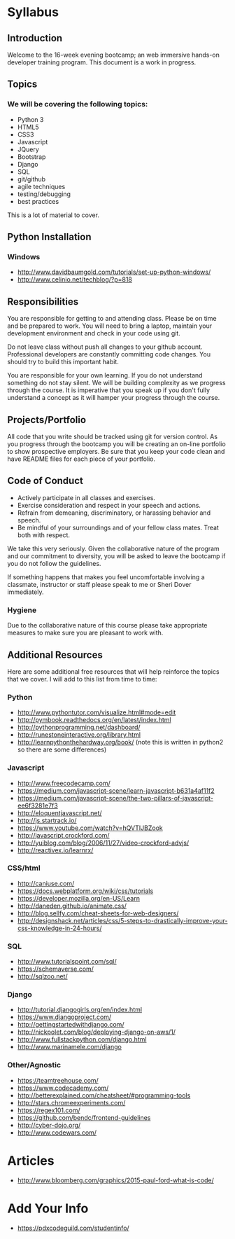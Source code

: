 # Syllabus
## Introduction

Welcome to the 16-week evening bootcamp; an web immersive hands-on developer training program. This document is a work in progress.

## Topics

### We will be covering the following topics:

* Python 3
* HTML5
* CSS3
* Javascript
* JQuery
* Bootstrap
* Django
* SQL
* git/github
* agile techniques
* testing/debugging
* best practices

This is a lot of material to cover.

## Python Installation

### Windows
* http://www.davidbaumgold.com/tutorials/set-up-python-windows/
* http://www.celinio.net/techblog/?p=818

## Responsibilities

You are responsible for getting to and attending class.  Please be on time and be prepared to work.  You will need to bring a laptop, maintain your development environment and check in your code using git.

Do not leave class without push all changes to your github account.  Professional developers are constantly committing code changes.  You should try to build this important habit.

You are responsible for your own learning.  If you do not understand something do not stay silent.  We will be building complexity as we progress through the course.  It is imperative that you speak up if you don't fully understand a concept as it will hamper your progress through the course.

## Projects/Portfolio

All code that you write should be tracked using git for version control.  As you progress through the bootcamp you will be creating an on-line portfolio to show prospective employers.  Be sure that you keep your code clean and have README files for each piece of your portfolio.  

## Code of Conduct

* Actively participate in all classes and exercises.
* Exercise consideration and respect in your speech and actions.
* Refrain from demeaning, discriminatory, or harassing behavior and speech.
* Be mindful of your surroundings and of your fellow class mates.  Treat both with respect.

We take this very seriously.  Given the collaborative nature of the program and our commitment to diversity, you will be asked to leave the bootcamp if you do not follow the guidelines.

If something happens that makes you feel uncomfortable involving a classmate, instructor or staff please speak to me or Sheri Dover immediately.

### Hygiene

Due to the collaborative nature of this course please take appropriate measures to make sure you are pleasant to work with.

## Additional Resources

Here are some additional free resources that will help reinforce the topics that we cover.  I will add to this list from time to time:

### Python

* http://www.pythontutor.com/visualize.html#mode=edit
* http://pymbook.readthedocs.org/en/latest/index.html
* http://pythonprogramming.net/dashboard/
* http://runestoneinteractive.org/library.html
* http://learnpythonthehardway.org/book/ (note this is written in python2 so there are some differences)

### Javascript

* http://www.freecodecamp.com/
* https://medium.com/javascript-scene/learn-javascript-b631a4af11f2
* https://medium.com/javascript-scene/the-two-pillars-of-javascript-ee6f3281e7f3
* http://eloquentjavascript.net/
* http://js.startrack.io/
* https://www.youtube.com/watch?v=hQVTIJBZook
* http://javascript.crockford.com/
* http://yuiblog.com/blog/2006/11/27/video-crockford-advjs/
* http://reactivex.io/learnrx/

### CSS/html

* http://caniuse.com/
* https://docs.webplatform.org/wiki/css/tutorials
* https://developer.mozilla.org/en-US/Learn
* http://daneden.github.io/animate.css/
* http://blog.sellfy.com/cheat-sheets-for-web-designers/
* http://designshack.net/articles/css/5-steps-to-drastically-improve-your-css-knowledge-in-24-hours/

### SQL

* http://www.tutorialspoint.com/sql/
* https://schemaverse.com/
* http://sqlzoo.net/

### Django

* http://tutorial.djangogirls.org/en/index.html
* https://www.djangoproject.com/
* http://gettingstartedwithdjango.com/
* http://nickpolet.com/blog/deploying-django-on-aws/1/
* http://www.fullstackpython.com/django.html
* http://www.marinamele.com/django

### Other/Agnostic

* https://teamtreehouse.com/
* https://www.codecademy.com/
* http://betterexplained.com/cheatsheet/#programming-tools
* http://stars.chromeexperiments.com/
* https://regex101.com/
* https://github.com/bendc/frontend-guidelines
* http://cyber-dojo.org/
* http://www.codewars.com/

# Articles

* http://www.bloomberg.com/graphics/2015-paul-ford-what-is-code/

# Add Your Info

* https://pdxcodeguild.com/studentinfo/
